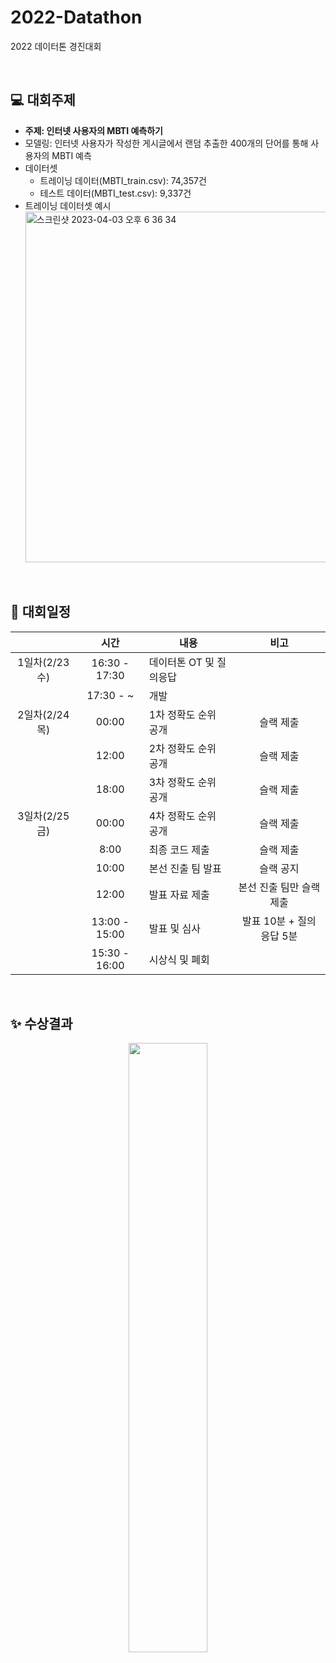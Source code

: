# 2022-Datathon
2022 데이터톤 경진대회

<br/>

## 💻 대회주제
- **주제: 인터넷 사용자의 MBTI 예측하기**
- 모델링: 인터넷 사용자가 작성한 게시글에서 랜덤 추출한 400개의 단어를 통해 사용자의 MBTI 예측
- 데이터셋
  - 트레이닝 데이터(MBTI_train.csv): 74,357건
  - 테스트 데이터(MBTI_test.csv): 9,337건
- 트레이닝 데이터셋 예시 </br>
  <img width="561" alt="스크린샷 2023-04-03 오후 6 36 34" src="https://user-images.githubusercontent.com/74898231/229471641-3389911d-fd8d-43e9-b03b-edda4fa182b3.png">

</br>


## 📅 대회일정
| |시간|내용|비고|
|:---:|:---:|---|:---:|
|1일차(2/23 수)|16:30 - 17:30|데이터톤 OT 및 질의응답| |
| |17:30 - ~|개발| |
|2일차(2/24 목)|00:00|1차 정확도 순위 공개|슬랙 제출|
| |12:00|2차 정확도 순위 공개|슬랙 제출|
| |18:00|3차 정확도 순위 공개|슬랙 제출|
|3일차(2/25 금)|00:00|4차 정확도 순위 공개|슬랙 제출|
| |8:00|최종 코드 제출|슬랙 제출|
| |10:00|본선 진출 팀 발표|슬랙 공지|
| |12:00|발표 자료 제출|본선 진출 팀만 슬랙 제출|
| |13:00 - 15:00|발표 및 심사|발표 10분 + 질의응답 5분|
| |15:30 - 16:00|시상식 및 폐회| |

<br/>

## ✨ 수상결과
<p align="center"><img src="https://user-images.githubusercontent.com/74898231/229464770-47467e4b-d190-4694-a3e8-f36f8ebdf852.png" width=50%/></p>
